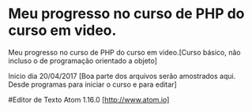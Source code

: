 # Meu progresso no curso de PHP do curso em video.
Meu progresso no curso de PHP do curso em video.[Curso básico, não incluso o de programação orientado a objeto]

Inicio dia 20/04/2017 [Boa parte dos arquivos serão amostrados aqui. Desde programas para iniciar o curso e para editar]

#Editor de Texto
Atom 1.16.0 [http://www.atom.io]
